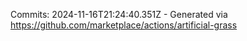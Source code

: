 Commits: 2024-11-16T21:24:40.351Z - Generated via https://github.com/marketplace/actions/artificial-grass
<br>
